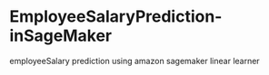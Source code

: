 # EmployeeSalaryPrediction-inSageMaker
employeeSalary prediction using amazon sagemaker linear learner
